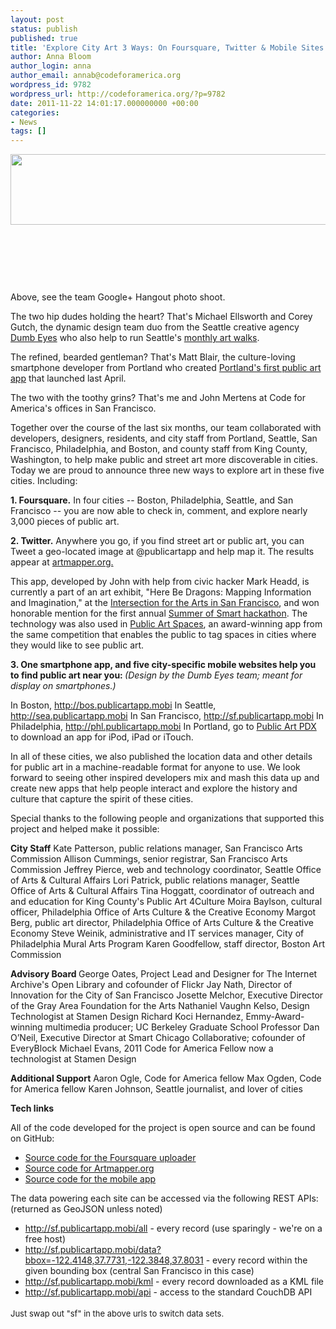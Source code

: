 ```yaml
---
layout: post
status: publish
published: true
title: 'Explore City Art 3 Ways: On Foursquare, Twitter & Mobile Sites'
author: Anna Bloom
author_login: anna
author_email: annab@codeforamerica.org
wordpress_id: 9782
wordpress_url: http://codeforamerica.org/?p=9782
date: 2011-11-22 14:01:17.000000000 +00:00
categories:
- News
tags: []
---
```

<a href="http://codeforamerica.org/wp-content/uploads/2011/11/art-app-team-hangout3.jpg"><img class="alignleft size-large wp-image-9803" title="art-app-team-hangout3" src="http://codeforamerica.org/wp-content/uploads/2011/11/art-app-team-hangout3-1024x246.jpg" alt="" width="600" height="113" /></a>

&nbsp;

&nbsp;

&nbsp;

Above, see the team Google+ Hangout photo shoot.

The two hip dudes holding the heart? That's Michael Ellsworth and Corey Gutch, the dynamic design team duo from the Seattle creative agency <a href="http://www.dumbeyes.com/">Dumb Eyes</a> who also help to run Seattle's <a href="http://seattleartwalks.org/">monthly art walks</a>.

The refined, bearded gentleman? That's Matt Blair, the culture-loving smartphone developer from Portland who created <a href="http://publicartpdx.com/">Portland's first public art app</a> that launched last April.

The two with the toothy grins? That's me and John Mertens at Code for America's offices in San Francisco.

Together over the course of the last six months, our team collaborated with developers, designers, residents, and city staff from Portland, Seattle, San Francisco, Philadelphia, and Boston, and county staff from King County, Washington, to help make public and street art more discoverable in cities. Today we are proud to announce three new ways to explore art in these five cities. Including:

<strong>1. Foursquare.</strong>
In four cities -- Boston, Philadelphia, Seattle, and San Francisco -- you are now able to check in, comment, and explore nearly 3,000 pieces of public art.

<strong>2. Twitter.</strong>
Anywhere you go, if you find street art or public art, you can Tweet a geo-located image at @publicartapp and help map it. The results appear at <a href="http://artmapper.org">artmapper.org.</a>

This app, developed by John with help from civic hacker Mark Headd, is currently a part of an art exhibit, "Here Be Dragons: Mapping Information and Imagination," at the <a href="http://www.theintersection.org/calendar/index.php?op=view&amp;id=4280">Intersection for the Arts in San Francisco</a>, and won honorable mention for the first annual <a href="http://www.summerofsmart.org/about/">Summer of Smart hackathon</a>. The technology was also used in <a href="http://www.summerofsmart.org/projects/public-art-spaces-2/">Public Art Spaces</a>, an award-winning app from the same competition that enables the public to tag spaces in cities where they would like to see public art.

<strong>3. One smartphone app, and five city-specific mobile websites help you to find public art near you:
</strong><em>(Design by the Dumb Eyes team; meant for display on smartphones.)</em>

In Boston, <a href="http://bos.publicartapp.mobi">http://bos.publicartapp.mobi</a>
In Seattle, <a href="http://sea.publicartapp.mobi">http://sea.publicartapp.mobi</a>
In San Francisco, <a href="http://sf.publicartapp.mobi">http://sf.publicartapp.mobi</a>
In Philadelphia, <a href="http://phl.publicartapp.mobi">http://phl.publicartapp.mobi</a>
In Portland, go to <a href="http://publicartpdx.com/">Public Art PDX</a> to download an app for iPod, iPad or iTouch.

In all of these cities, we also published the location data and other details for public art in a machine-readable format for anyone to use. We look forward to seeing other inspired developers mix and mash this data up and create new apps that help people interact and explore the history and culture that capture the spirit of these cities.

Special thanks to the following people and organizations that supported this project and helped make it possible:

<strong>City Staff</strong>
Kate Patterson, public relations manager, San Francisco Arts Commission
Allison Cummings, senior registrar, San Francisco Arts Commission
Jeffrey Pierce, web and technology coordinator, Seattle Office of Arts &amp; Cultural Affairs
Lori Patrick, public relations manager, Seattle Office of Arts &amp; Cultural Affairs
Tina Hoggatt, coordinator of outreach and and education for King County's Public Art 4Culture
Moira Baylson, cultural officer, Philadelphia Office of Arts Culture &amp; the Creative Economy
Margot Berg, public art director, Philadelphia Office of Arts Culture &amp; the Creative Economy
Steve Weinik, administrative and IT services manager, City of Philadelphia Mural Arts Program
Karen Goodfellow, staff director, Boston Art Commission

<strong>Advisory Board
</strong>George Oates, Project Lead and Designer for The Internet Archive's Open Library and cofounder of Flickr
Jay Nath, Director of Innovation for the City of San Francisco
Josette Melchor, Executive Director of the Gray Area Foundation for the Arts
Nathaniel Vaughn Kelso, Design Technologist at Stamen Design
Richard Koci Hernandez, Emmy-Award-winning multimedia producer; UC Berkeley Graduate School Professor
Dan O’Neil, Executive Director at Smart Chicago Collaborative; cofounder of EveryBlock
Michael Evans, 2011 Code for America Fellow now a technologist at Stamen Design

<strong>Additional Support</strong>
Aaron Ogle, Code for America fellow
Max Ogden, Code for America fellow
Karen Johnson, Seattle journalist, and lover of cities

<strong>Tech links</strong>

<strong></strong>All of the code developed for the project is open source and can be found on GitHub:
<ul>
	<li><a href="https://github.com/mertonium/public_art_finder/blob/master/foursquare_uploader/uploader.rb" target="_blank">Source code for the Foursquare uploader</a></li>
	<li><a href="https://github.com/mertonium/muralmapper" target="_blank">Source code for Artmapper.org</a></li>
	<li><a href="https://github.com/mertonium/public_art_finder/tree/master/viewer_couchapp" target="_blank">Source code for the mobile app</a></li>
</ul>
The data powering each site can be accessed via the following REST APIs:
(returned as GeoJSON unless noted)
<ul>
	<li><a href="http://sf.publicartapp.mobi/all" target="_blank">http://sf.publicartapp.mobi/all</a> - every record (use sparingly - we're on a free host)</li>
	<li><a href="http://sf.publicartapp.mobi/data?bbox=-122.4148,37.7731,-122.3848,37.8031" target="_blank">http://sf.publicartapp.mobi/data?bbox=-122.4148,37.7731,-122.3848,37.8031</a> - every record within the given bounding box (central San Francisco in this case)</li>
	<li><a href="http://sf.publicartapp.mobi/kml" target="_blank">http://sf.publicartapp.mobi/kml</a> - every record downloaded as a KML file</li>
	<li><a href="http://sf.publicartapp.mobi/api" target="_blank">http://sf.publicartapp.mobi/api</a> - access to the standard CouchDB API</li>
</ul>
<div><span style="font-size: small;"><span class="Apple-style-span" style="line-height: 24px;">Just swap out "sf" in the above urls to switch data sets.</span></span></div>
